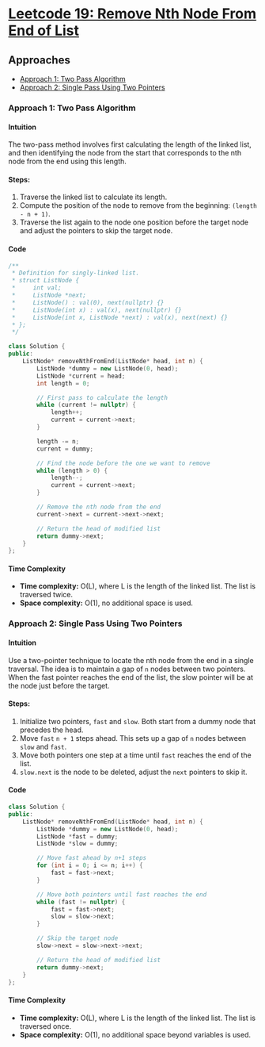 # [Leetcode 19: Remove Nth Node From End of List](https://leetcode.com/problems/remove-nth-node-from-end-of-list/)

## Approaches
- [Approach 1: Two Pass Algorithm](#approach-1-two-pass-algorithm)
- [Approach 2: Single Pass Using Two Pointers](#approach-2-single-pass-using-two-pointers)

### Approach 1: Two Pass Algorithm

#### Intuition
The two-pass method involves first calculating the length of the linked list, and then identifying the node from the start that corresponds to the nth node from the end using this length.

#### Steps:
1. Traverse the linked list to calculate its length.
2. Compute the position of the node to remove from the beginning: `(length - n + 1)`.
3. Traverse the list again to the node one position before the target node and adjust the pointers to skip the target node.

#### Code

```cpp
/**
 * Definition for singly-linked list.
 * struct ListNode {
 *     int val;
 *     ListNode *next;
 *     ListNode() : val(0), next(nullptr) {}
 *     ListNode(int x) : val(x), next(nullptr) {}
 *     ListNode(int x, ListNode *next) : val(x), next(next) {}
 * };
 */

class Solution {
public:
    ListNode* removeNthFromEnd(ListNode* head, int n) {
        ListNode *dummy = new ListNode(0, head);
        ListNode *current = head;
        int length = 0;

        // First pass to calculate the length
        while (current != nullptr) {
            length++;
            current = current->next;
        }

        length -= n;
        current = dummy;

        // Find the node before the one we want to remove
        while (length > 0) {
            length--;
            current = current->next;
        }

        // Remove the nth node from the end
        current->next = current->next->next;

        // Return the head of modified list
        return dummy->next;
    }
};
```

#### Time Complexity
- **Time complexity:** O(L), where L is the length of the linked list. The list is traversed twice.
- **Space complexity:** O(1), no additional space is used.

### Approach 2: Single Pass Using Two Pointers

#### Intuition
Use a two-pointer technique to locate the nth node from the end in a single traversal. The idea is to maintain a gap of `n` nodes between two pointers. When the fast pointer reaches the end of the list, the slow pointer will be at the node just before the target.

#### Steps:
1. Initialize two pointers, `fast` and `slow`. Both start from a dummy node that precedes the head.
2. Move `fast` `n + 1` steps ahead. This sets up a gap of `n` nodes between `slow` and `fast`.
3. Move both pointers one step at a time until `fast` reaches the end of the list.
4. `slow.next` is the node to be deleted, adjust the `next` pointers to skip it.

#### Code

```cpp
class Solution {
public:
    ListNode* removeNthFromEnd(ListNode* head, int n) {
        ListNode *dummy = new ListNode(0, head);
        ListNode *fast = dummy;
        ListNode *slow = dummy;

        // Move fast ahead by n+1 steps
        for (int i = 0; i <= n; i++) {
            fast = fast->next;
        }

        // Move both pointers until fast reaches the end
        while (fast != nullptr) {
            fast = fast->next;
            slow = slow->next;
        }

        // Skip the target node
        slow->next = slow->next->next;

        // Return the head of modified list
        return dummy->next;
    }
};
```

#### Time Complexity
- **Time complexity:** O(L), where L is the length of the linked list. The list is traversed once.
- **Space complexity:** O(1), no additional space beyond variables is used.

